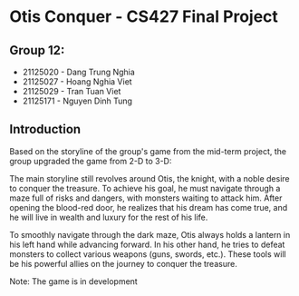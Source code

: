 # Otis Conquer - CS427 Final Project

## Group 12:
- 21125020 - Dang Trung Nghia
- 21125027 - Hoang Nghia Viet
- 21125029 - Tran Tuan Viet
- 21125171 - Nguyen Dinh Tung


## Introduction
Based on the storyline of the group's game from the mid-term project, the group upgraded the game from 2-D to 3-D:

The main storyline still revolves around Otis, the knight, with a noble desire to conquer the treasure. To achieve his goal, he must navigate through a maze full of risks and dangers, with monsters waiting to attack him. After opening the blood-red door, he realizes that his dream has come true, and he will live in wealth and luxury for the rest of his life.

To smoothly navigate through the dark maze, Otis always holds a lantern in his left hand while advancing forward. In his other hand, he tries to defeat monsters to collect various weapons (guns, swords, etc.). These tools will be his powerful allies on the journey to conquer the treasure.

Note: The game is in development
